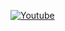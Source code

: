 [![Youtube](https://www.youtube.com/watch?v=UoHpGtGOTlY&ab_channel=FireMuffin303)](https://www.youtube.com/watch?v=UoHpGtGOTlY&ab_channel=FireMuffin303)
